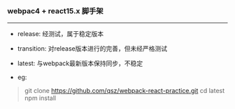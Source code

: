 ### webpac4 + react15.x 脚手架
---------------------
* release: 经测试，属于稳定版本
* transition: 对release版本进行的完善，但未经严格测试
* latest: 与webpack最新版本保持同步，不稳定

* eg:
>git clone https://github.com/qsz/webpack-react-practice.git
cd latest
npm install
